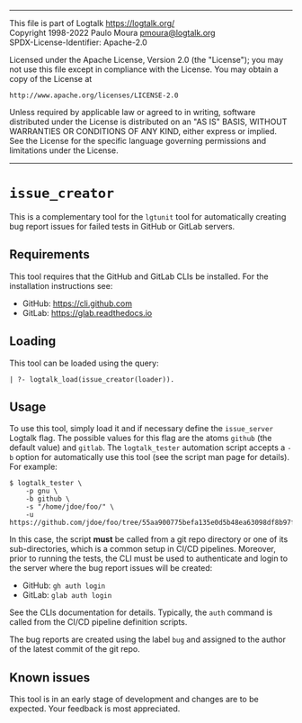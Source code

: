 ________________________________________________________________________

This file is part of Logtalk <https://logtalk.org/>  
Copyright 1998-2022 Paulo Moura <pmoura@logtalk.org>  
SPDX-License-Identifier: Apache-2.0

Licensed under the Apache License, Version 2.0 (the "License");
you may not use this file except in compliance with the License.
You may obtain a copy of the License at

    http://www.apache.org/licenses/LICENSE-2.0

Unless required by applicable law or agreed to in writing, software
distributed under the License is distributed on an "AS IS" BASIS,
WITHOUT WARRANTIES OR CONDITIONS OF ANY KIND, either express or implied.
See the License for the specific language governing permissions and
limitations under the License.
________________________________________________________________________


`issue_creator`
===============

This is a complementary tool for the `lgtunit` tool for automatically
creating bug report issues for failed tests in GitHub or GitLab servers.


Requirements
------------

This tool requires that the GitHub and GitLab CLIs be installed. For the
installation instructions see:

- GitHub: https://cli.github.com
- GitLab: https://glab.readthedocs.io


Loading
-------

This tool can be loaded using the query:

	| ?- logtalk_load(issue_creator(loader)).


Usage
-----

To use this tool, simply load it and if necessary define the `issue_server`
Logtalk flag. The possible values for this flag are the atoms `github` (the
default value) and `gitlab`. The `logtalk_tester` automation script accepts
a `-b` option for automatically use this tool (see the script man page for
details). For example:

	$ logtalk_tester \
		-p gnu \
		-b github \
		-s "/home/jdoe/foo/" \
		-u https://github.com/jdoe/foo/tree/55aa900775befa135e0d5b48ea63098df8b97f5c/

In this case, the script **must** be called from a git repo directory or one
of its sub-directories, which is a common setup in CI/CD pipelines. Moreover,
prior to running the tests, the CLI must be used to authenticate and login to
the server where the bug report issues will be created:

- GitHub: `gh auth login`
- GitLab: `glab auth login`

See the CLIs documentation for details. Typically, the `auth` command is
called from the CI/CD pipeline definition scripts.

The bug reports are created using the label `bug` and assigned to the author
of the latest commit of the git repo.


Known issues
------------

This tool is in an early stage of development and changes are to be expected.
Your feedback is most appreciated.

